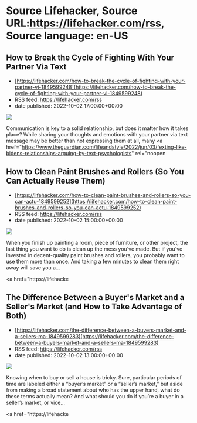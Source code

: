 # Source Lifehacker, Source URL:https://lifehacker.com/rss, Source language: en-US

## How to Break the Cycle of Fighting With Your Partner Via Text
 - [https://lifehacker.com/how-to-break-the-cycle-of-fighting-with-your-partner-vi-1849599248](https://lifehacker.com/how-to-break-the-cycle-of-fighting-with-your-partner-vi-1849599248)
 - RSS feed: https://lifehacker.com/rss
 - date published: 2022-10-02 17:00:00+00:00

<img src="https://i.kinja-img.com/gawker-media/image/upload/s--Y8VDLdZP--/c_fit,fl_progressive,q_80,w_636/85a478b130cb53b2bba8fe8647e0e742.jpg" /><p>Communication is key to a solid relationship, but does it matter how it takes place? While sharing your thoughts and emotions with your partner via text message may be better than not expressing them at all, many <a href="https://www.theguardian.com/lifeandstyle/2022/jun/03/fexting-like-bidens-relationships-arguing-by-text-psychologists" rel="noopen

## How to Clean Paint Brushes and Rollers (So You Can Actually Reuse Them)
 - [https://lifehacker.com/how-to-clean-paint-brushes-and-rollers-so-you-can-actu-1849599252](https://lifehacker.com/how-to-clean-paint-brushes-and-rollers-so-you-can-actu-1849599252)
 - RSS feed: https://lifehacker.com/rss
 - date published: 2022-10-02 15:00:00+00:00

<img src="https://i.kinja-img.com/gawker-media/image/upload/s--Zi9WASmp--/c_fit,fl_progressive,q_80,w_636/cc528742000feff39d5cb14710cfe068.jpg" /><p>When you finish up painting a room, piece of furniture, or other project, the last thing you want to do is clean up the mess you’ve made. But if you’ve invested in decent-quality paint brushes and rollers, you probably want to use them more than once. And taking a few minutes to clean them right away will save you a…</p><p><a href="https://lifehacke

## The Difference Between a Buyer's Market and a Seller's Market (and How to Take Advantage of Both)
 - [https://lifehacker.com/the-difference-between-a-buyers-market-and-a-sellers-ma-1849599283](https://lifehacker.com/the-difference-between-a-buyers-market-and-a-sellers-ma-1849599283)
 - RSS feed: https://lifehacker.com/rss
 - date published: 2022-10-02 13:00:00+00:00

<img src="https://i.kinja-img.com/gawker-media/image/upload/s--cFRd2Lpo--/c_fit,fl_progressive,q_80,w_636/6ec9ffe90e812cd1ad272a999d21c67e.jpg" /><p>Knowing when to buy or sell a house is tricky. Sure, particular periods of time are labeled either a “buyer’s market” or a “seller’s market,” but aside from making a broad statement about who has the upper hand, what do these terms actually mean? And what should you do if you’re a buyer in a seller’s market, or vice…</p><p><a href="https://lifehacke
